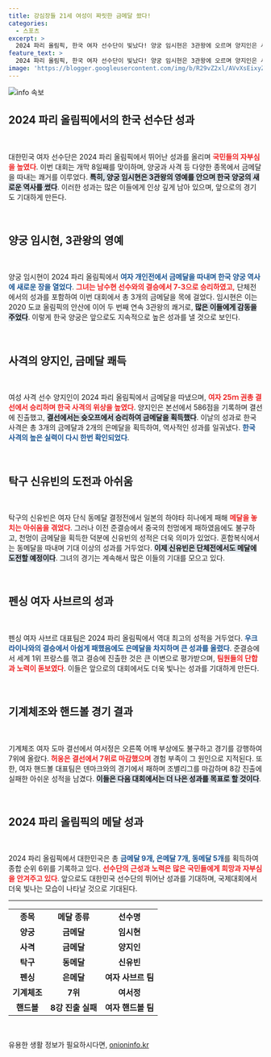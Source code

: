 ```yaml
---
title: 강심장들 21세 여성이 짜릿한 금메달 쐈다!
categories:
  - 스포츠
excerpt: >
  2024 파리 올림픽, 한국 여자 선수단이 빛났다! 양궁 임시현은 3관왕에 오르며 양지인은 사격에서 금메달을 차지했다. 탁구 신유빈의 도전은 아쉬웠지만, 메달 추가 기대감이 reigns! 클릭하여 이들의 역대급 활약을 확인하세요!
feature_text: >
  2024 파리 올림픽, 한국 여자 선수단이 빛났다! 양궁 임시현은 3관왕에 오르며 양지인은 사격에서 금메달을 차지했다. 탁구 신유빈의 도전은 아쉬웠지만, 메달 추가 기대감이 reigns! 클릭하여 이들의 역대급 활약을 확인하세요!
image: 'https://blogger.googleusercontent.com/img/b/R29vZ2xl/AVvXsEixyZcFfHzMRdzZMjFBmAUKJYCLCGyLL1o632UiGVXcaFdKo_bkvkuCioo0uUKlGfBVcT3P84aROyZIXSBEx3Aw5nCQ3pTgDom1WDC4m8eifvWiAmWEEVb4x6G_l8C0QH225ldMjyaFvpxGEBGNO37VmDTDMHGhJPq73UglMfDca1-0aw/s1600/blogspot.png'
---
```


<p><img src="https://blogger.googleusercontent.com/img/b/R29vZ2xl/AVvXsEixyZcFfHzMRdzZMjFBmAUKJYCLCGyLL1o632UiGVXcaFdKo_bkvkuCioo0uUKlGfBVcT3P84aROyZIXSBEx3Aw5nCQ3pTgDom1WDC4m8eifvWiAmWEEVb4x6G_l8C0QH225ldMjyaFvpxGEBGNO37VmDTDMHGhJPq73UglMfDca1-0aw/s1600/blogspot.png" alt="info 속보" /></p>

<h2 data-ke-size="size26">2024 파리 올림픽에서의 한국 선수단 성과</h2>

<p data-ke-size="size16">&nbsp;</p>

<p>대한민국 여자 선수단은 2024 파리 올림픽에서 뛰어난 성과를 올리며 <b><span style="color: #ee2323;">국민들의 자부심을 높였다</span></b>. 이번 대회는 개막 8일째를 맞이하며, 양궁과 사격 등 다양한 종목에서 금메달을 따내는 쾌거를 이루었다. <b><span style="background-color: #21538527;">특히, 양궁 임시현은 3관왕의 영예를 안으며 한국 양궁의 새로운 역사를 썼다</span></b>. 이러한 성과는 많은 이들에게 인상 깊게 남아 있으며, 앞으로의 경기도 기대하게 만든다. </p>

<p data-ke-size="size16">&nbsp;</p>

<h2 data-ke-size="size26">양궁 임시현, 3관왕의 영예</h2>

<p data-ke-size="size16">&nbsp;</p>

<p>양궁 임시현이 2024 파리 올림픽에서 <b><span style="color: #1a5490;">여자 개인전에서 금메달을 따내며 한국 양궁 역사에 새로운 장을 열었다</span></b>. <b><span style="color: #ee2323;">그녀는 남수현 선수와의 결승에서 7-3으로 승리하였고,</span></b> 단체전에서의 성과를 포함하여 이번 대회에서 총 3개의 금메달을 목에 걸었다. 임시현은 이는 2020 도쿄 올림픽의 안산에 이어 두 번째 연속 3관왕의 쾌거로, <b><span style="background-color: #21538527;">많은 이들에게 감동을 주었다</span></b>. 이렇게 한국 양궁은 앞으로도 지속적으로 높은 성과를 낼 것으로 보인다. </p>

<p data-ke-size="size16">&nbsp;</p>

<h2 data-ke-size="size26">사격의 양지인, 금메달 쾌득</h2>

<p data-ke-size="size16">&nbsp;</p>

<p>여성 사격 선수 양지인이 2024 파리 올림픽에서 금메달을 따냈으며, <b><span style="color: #ee2323;">여자 25ｍ 권총 결선에서 승리하며 한국 사격의 위상을 높였다</span></b>. 양지인은 본선에서 586점을 기록하며 결선에 진출했고, <b><span style="background-color: #21538527;">결선에서는 슛오프에서 승리하여 금메달을 획득했다</span></b>. 이날의 성과로 한국 사격은 총 3개의 금메달과 2개의 은메달을 획득하여, 역사적인 성과를 일궈냈다. <b><span style="color: #1a5490;">한국 사격의 높은 실력이 다시 한번 확인되었다</span></b>.</p>

<p data-ke-size="size16">&nbsp;</p>

<h2 data-ke-size="size26">탁구 신유빈의 도전과 아쉬움</h2>

<p data-ke-size="size16">&nbsp;</p>

<p>탁구의 신유빈은 여자 단식 동메달 결정전에서 일본의 하야타 히나에게 패해 <b><span style="color: #ee2323;">메달을 놓치는 아쉬움을 겪었다</span></b>. 그러나 이전 준결승에서 중국의 천멍에게 패하였음에도 불구하고, 천멍이 금메달을 획득한 덕분에 신유빈의 성적은 더욱 의미가 있었다. 혼합복식에서는 동메달을 따내며 기대 이상의 성과를 거두었다. <b><span style="background-color: #21538527;">이제 신유빈은 단체전에서도 메달에 도전할 예정이다</span></b>. 그녀의 경기는 계속해서 많은 이들의 기대를 모으고 있다.</p>

<p data-ke-size="size16">&nbsp;</p>

<h2 data-ke-size="size26">펜싱 여자 사브르의 성과</h2>

<p data-ke-size="size16">&nbsp;</p>

<p>펜싱 여자 사브르 대표팀은 2024 파리 올림픽에서 역대 최고의 성적을 거두었다. <b><span style="color: #1a5490;">우크라이나와의 결승에서 아쉽게 패했음에도 은메달을 차지하며 큰 성과를 올렸다</span></b>. 준결승에서 세계 1위 프랑스를 꺾고 결승에 진출한 것은 큰 이변으로 평가받으며, <b><span style="color: #ee2323;">팀원들의 단합과 노력이 돋보였다</span></b>. 이들은 앞으로의 대회에서도 더욱 빛나는 성과를 기대하게 만든다.</p>

<p data-ke-size="size16">&nbsp;</p>

<h2 data-ke-size="size26">기계체조와 핸드볼 경기 결과</h2>

<p data-ke-size="size16">&nbsp;</p>

<p>기계체조 여자 도마 결선에서 여서정은 오른쪽 어깨 부상에도 불구하고 경기를 강행하여 7위에 올랐다. <b><span style="color: #ee2323;">허웅은 결선에서 7위로 마감했으며</span></b> 경험 부족이 그 원인으로 지적된다. 또한, 여자 핸드볼 대표팀은 덴마크와의 경기에서 패하며 조별리그를 마감하며 8강 진출에 실패한 아쉬운 성적을 남겼다. <b><span style="background-color: #21538527;">이들은 다음 대회에서는 더 나은 성과를 목표로 할 것이다</span></b>.</p>

<p data-ke-size="size16">&nbsp;</p>

<h2 data-ke-size="size26">2024 파리 올림픽의 메달 성과</h2>

<p data-ke-size="size16">&nbsp;</p>

<p>2024 파리 올림픽에서 대한민국은 총 <b><span style="color: #1a5490;">금메달 9개, 은메달 7개, 동메달 5개</span></b>를 획득하여 종합 순위 6위를 기록하고 있다. <b><span style="color: #ee2323;">선수단의 근성과 노력은 많은 국민들에게 희망과 자부심을 안겨주고 있다</span></b>. 앞으로도 대한민국 선수단의 뛰어난 성과를 기대하며, 국제대회에서 더욱 빛나는 모습이 나타날 것으로 기대된다.</p>

<hr>

<table style="width: 100%; border-collapse: collapse;">
    <tr>
        <td style="text-align: center; height: 17px;"><b>종목</b></td>
        <td style="text-align: center; height: 17px;"><b>메달 종류</b></td>
        <td style="text-align: center; height: 17px;"><b>선수명</b></td>
    </tr>
    <tr>
        <td style="text-align: center; height: 17px;"><b>양궁</b></td>
        <td style="text-align: center; height: 17px;"><b>금메달</b></td>
        <td style="text-align: center; height: 17px;"><b>임시현</b></td>
    </tr>
    <tr>
        <td style="text-align: center; height: 17px;"><b>사격</b></td>
        <td style="text-align: center; height: 17px;"><b>금메달</b></td>
        <td style="text-align: center; height: 17px;"><b>양지인</b></td>
    </tr>
    <tr>
        <td style="text-align: center; height: 17px;"><b>탁구</b></td>
        <td style="text-align: center; height: 17px;"><b>동메달</b></td>
        <td style="text-align: center; height: 17px;"><b>신유빈</b></td>
    </tr>
    <tr>
        <td style="text-align: center; height: 17px;"><b>펜싱</b></td>
        <td style="text-align: center; height: 17px;"><b>은메달</b></td>
        <td style="text-align: center; height: 17px;"><b>여자 사브르 팀</b></td>
    </tr>
    <tr>
        <td style="text-align: center; height: 17px;"><b>기계체조</b></td>
        <td style="text-align: center; height: 17px;"><b>7위</b></td>
        <td style="text-align: center; height: 17px;"><b>여서정</b></td>
    </tr>
    <tr>
        <td style="text-align: center; height: 17px;"><b>핸드볼</b></td>
        <td style="text-align: center; height: 17px;"><b>8강 진출 실패</b></td>
        <td style="text-align: center; height: 17px;"><b>여자 핸드볼 팀</b></td>
    </tr>
</table>

<p data-ke-size="size16">&nbsp;</p>
유용한 생활 정보가 필요하시다면, <a href="https://onioninfo.kr" rel="dofollow">onioninfo.kr</a>


